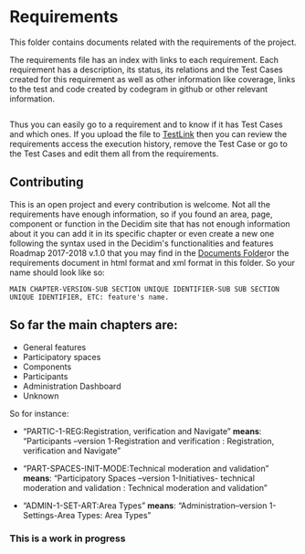 # Requirements
This folder contains documents related with the requirements of the project. 

The requirements file has an index with links to each requirement. Each requirement has a  description, its status, its relations and the Test Cases created for this requirement as well as other information like coverage, links to the test and code created by codegram in github or other relevant information. 

```Coverage: A value of e.g. "40% (8/20)" means that 20 Test Cases have to be created for this Requirement to test it completely. 8 of those have already been created and linked to this Requirement, which makes a coverage of 40 percent.
```

Thus you can easily go to a requirement and to know if it has Test Cases and which ones. If you upload the file to [TestLink](http://testlink.org/) then you can review the requirements access the execution history, remove the Test Case or go to the Test Cases and edit them all from the requirements.

## Contributing
This is an open project and every contribution is welcome. 
Not all the requirements have enough information, so if you found an area, page, component or function in the Decidim site that has not enough information about it you can add it in its specific chapter or even create a new one following the syntax used in the Decidim's functionalities and features Roadmap 2017-2018 v.1.0 that you may find in the [Documents Folder](#Documents)or the requirements document in html format and xml format in this folder. So your name should look like so:
```
MAIN CHAPTER-VERSION-SUB SECTION UNIQUE IDENTIFIER-SUB SUB SECTION UNIQUE IDENTIFIER, ETC: feature's name.
```
## So far the main chapters are:

- General features 
- Participatory spaces 
- Components 
- Participants 
- Administration Dashboard
- Unknown

So for instance: 
+ “PARTIC-1-REG:Registration, verification and Navigate” **means**: “Participants –version 1-Registration and verification :  Registration, verification and Navigate”

+ “PART-SPACES-INIT-MODE:Technical moderation and validation” **means**: “Participatory Spaces –version 1-Initiatives- technical moderation and validation :  Technical moderation and validation”

+ “ADMIN-1-SET-ART:Area Types” **means**: “Administration–version 1- Settings-Area Types:  Area Types”

### This is a work in progress
